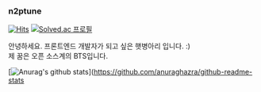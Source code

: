 ### n2ptune

[![Hits](https://hits.seeyoufarm.com/api/count/incr/badge.svg?url=https%3A%2F%2Fgithub.com%2Fn2ptune&count_bg=%2379C83D&title_bg=%23555555&icon=awesomelists.svg&icon_color=%23E7E7E7&title=HITS&edge_flat=false)](https://hits.seeyoufarm.com)
[![Solved.ac
프로필](http://mazassumnida.wtf/api/mini/generate_badge?boj=n2ptune)](https://solved.ac/n2ptune)

안녕하세요. 프론트엔드 개발자가 되고 싶은 햇병아리 입니다. :)    
제 꿈은 오픈 소스계의 BTS입니다.

[![Anurag's github stats](https://github-readme-stats.vercel.app/api?username=n2ptune&count_private=true&theme=vue-dark&show_icons=true)](https://github.com/anuraghazra/github-readme-stats

